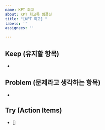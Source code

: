 ```yaml
---
name: KPT 회고
about: KPT 회고록 템플릿
title: "[KPT 회고] "
labels: ''
assignees: ''

---
```


## Keep (유지할 항목)
* 
## Problem (문제라고 생각하는 항목)
* 
## Try (Action Items)
* []
